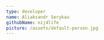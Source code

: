 ```yaml
---
type: developer
name: Aliaksandr Serykau
githubName: nij4life
picture: /assets/default-person.jpg
---
```


